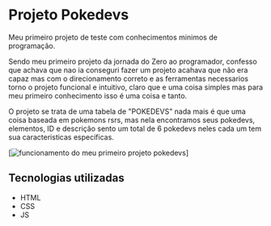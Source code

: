 # Projeto Pokedevs
Meu primeiro projeto de teste com conhecimentos minimos de programação.

Sendo meu primeiro projeto da jornada do Zero ao programador, confesso que achava que nao ia conseguri fazer um projeto acahava que não era capaz mas com o direcionamento correto e as ferramentas necessarios torno o projeto funcional e intuitivo, claro que e uma coisa simples mas para meu primeiro conhecimento isso é uma coisa e tanto.

O projeto se trata de uma tabela de "POKEDEVS" nada mais é que uma coisa baseada em pokemons rsrs, mas nela encontramos seus pokedevs, elementos, ID e descrição sento um total de  6 pokedevs neles  cada um tem sua caracteristicas especificas.

[<img src="./animação-pokedev.gif" alt="funcionamento do meu primeiro projeto pokedevs">]

## Tecnologias utilizadas
- HTML
- CSS
- JS